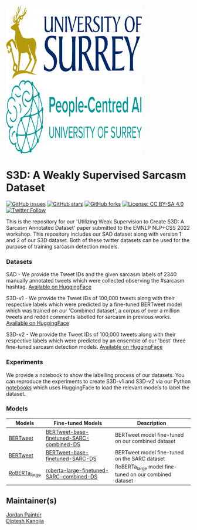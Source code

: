<p align="left"><img src="./imgs/icon.svg" alt="logo" width="370" height="200">&nbsp;&nbsp;&nbsp;&nbsp;&nbsp;&nbsp;&nbsp;&nbsp;<img src="imgs/aisurrey.svg" alt="logo" width="370" height="200"/></p>


# S3D: A Weakly Supervised Sarcasm Dataset

[![GitHub issues](https://img.shields.io/github/issues/surrey-nlp/S3D?style=flat-square)](https://github.com/surrey-nlp/S3D/issues)
[![GitHub stars](https://img.shields.io/github/stars/surrey-nlp/S3D?style=flat-square)](https://github.com/surrey-nlp/S3D/stargazers)
[![GitHub forks](https://img.shields.io/github/forks/surrey-nlp/S3D?style=flat-square)](https://github.com/surrey-nlp/S3D/network)
[![License: CC BY-SA 4.0](https://img.shields.io/badge/License-CC_BY--SA_4.0-lightgrey.svg)](https://creativecommons.org/licenses/by-sa/4.0/)
[![Twitter Follow](https://img.shields.io/twitter/follow/PeopleCentredAI?color=1DA1F2&logo=twitter&style=flat-square)](https://twitter.com/PeopleCentredAI)

This is the repository for our 'Utilizing Weak Supervision to Create S3D: A Sarcasm Annotated Dataset' paper submitted to the EMNLP NLP+CSS 2022 workshop. This repository includes our SAD dataset along with version 1 and 2 of our S3D dataset. Both of these twitter datasets can be used for the purpose of training sarcasm detection models.

### Datasets

SAD - We provide the Tweet IDs and the given sarcasm labels of 2340 manually annotated tweets which were collected observing the #sarcasm hashtag. [Available on HuggingFace](https://huggingface.co/datasets/surrey-nlp/SAD)

S3D-v1 - We provide the Tweet IDs of 100,000 tweets along with their respective labels which were predicted by a fine-tuned BERTweet model which was trained on our 'Combined dataset', a corpus of over a million tweets and reddit comments labelled for sarcasm in previous works. [Available on HuggingFace](https://huggingface.co/datasets/surrey-nlp/S3D-v1)

S3D-v2 - We provide the Tweet IDs of 100,000 tweets along with their respective labels which were predicted by an ensemble of our 'best' three fine-tuned sarcasm detection models. [Available on HuggingFace](https://huggingface.co/datasets/surrey-nlp/S3D-v2)

### Experiments

We provide a notebook to show the labelling process of our datasets. You can reproduce the experiments to create S3D-v1 and S3D-v2 via our Python [notebooks](https://github.com/surrey-nlp/S3D/blob/main/nbs/) which uses HuggingFace to load the relevant models to label the dataset.

### Models

| **Models** | **Fine-tuned Models** | **Description**                                   |
|------------|-----------------------|---------------------------------------------------|
| [BERTweet](https://huggingface.co/docs/transformers/model_doc/bertweet)   |  [BERTweet-base-finetuned-SARC-combined-DS](https://huggingface.co/surrey-nlp/bertweet-base-finetuned-SARC-combined-DS)                  | BERTweet model fine-tuned on our combined dataset |
| [BERTweet](https://huggingface.co/docs/transformers/model_doc/bertweet)  |  [BERTweet-base-finetuned-SARC-DS](https://huggingface.co/surrey-nlp/bertweet-base-finetuned-SARC-DS)                    | BERTweet model fine-tuned on the SARC dataset                   |
| [RoBERTa<sub>large</sub>](https://huggingface.co/roberta-large)  | [roberta-large-finetuned-SARC-combined-DS](https://huggingface.co/surrey-nlp/roberta-large-finetuned-SARC-combined-DS)                     | RoBERTa<sub>large</sub> model fine-tuned on our combined dataset                   |
## Maintainer(s)
[Jordan Painter](https://github.com/jordanpainter) <br/>
[Diptesh Kanojia](https://dipteshkanojia.github.io)
